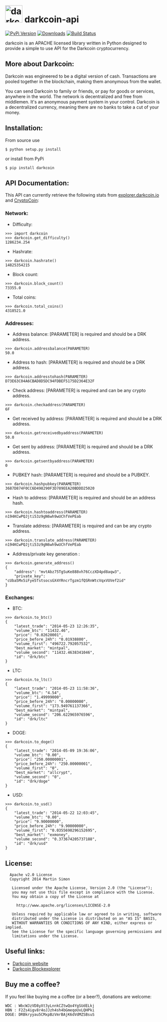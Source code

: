 <h1><img src="https://raw.github.com/c0ding/darkcoin-api/master/doc/darkcoin.png" height=55 alt="darkcoin" title="darkcoin"> darkcoin-api</h1>

[![PyPi Version](http://img.shields.io/pypi/v/darkcoin.svg)](https://pypi.python.org/pypi/darkcoin/)   [![Downloads](http://img.shields.io/pypi/dm/darkcoin.svg)](https://pypi.python.org/pypi/darkcoin/)
[![Build Status](http://jenkins.calypso.pm/job/darkcoin-api/badge/icon)](http://jenkins.calypso.pm/job/darkcoin-api/)


darkcoin is an APACHE licensed library written in Python designed to provide a simple to use API for the Darkcoin cryptocurrency.

## More about Darkcoin:

Darkcoin was engineered to be a digital version of cash. Transactions are pooled together in the blockchain, making them anonymous from the wallet.

You can send Darkcoin to family or friends, or pay for goods or services, anywhere in the world. The network is decentralized and free from middlemen. It's an anonymous payment system in your control. Darkcoin is a decentralized currency, meaning there are no banks to take a cut of your money.

## Installation:

From source use

    $ python setup.py install

or install from PyPi

    $ pip install darkcoin

## API Documentation:

This API can currently retrieve the following stats from [explorer.darkcoin.io](http://explorer.darkcoin.io/) and [CryptoCoin](http://www.cryptocoincharts.info):

### Network:

  - Difficulty:

```
>>> import darkcoin
>>> darkcoin.get_difficulty()
1286234.254
```

  - Hashrate:

```
>>> darkcoin.hashrate()
14825354215
```

  - Block count:

```
>>> darkcoin.block_count()
73355.0
```

  - Total coins:

```
>>> darkcoin.total_coins()
4318521.0
```

### Addresses:

  - Address balance:
    [PARAMETER] is required and should be a DRK address.

```
>>> darkcoin.addressbalance(PARAMETER)
50.0
```

  - Address to hash:
    [PARAMETER] is required and should be a DRK address.

```
>>> darkcoin.addresstohash(PARAMETER)
D73E63C04A6CBAD8D5DC94FDBEF5175D2364E32F
```

  - Check address:
    [PARAMETER] is required and can be any crypto address.

```
>>> darkcoin.checkaddress(PARAMETER)
6F
```

  - Get received by address:
    [PARAMETER] is required and should be a DRK address.

```
>>> darkcoin.getreceivedbyaddress(PARAMETER)
50.0
```

  - Get sent by address:
    [PARAMETER] is required and should be a DRK address.

```
>>> darkcoin.getsentbyaddress(PARAMETER)
0
```

  - PUBKEY hash:
    [PARAMETER] is required and should be a PUBKEY.

```
>>> darkcoin.hashpubkey(PARAMETER)
3687D874F0CC6D498290F3D789EEA20BDDD25020
```

  - Hash to address:
    [PARAMETER] is required and should be an address hash.

```
>>> darkcoin.hashtoaddress(PARAMETER)
n194KCwPQJjti53z9gN6wh9wUChfVePEab
```

  - Translate address:
    [PARAMETER] is required and can be any crypto address.

```
>>> darkcoin.translate_address(PARAMETER)
n194KCwPQJjti53z9gN6wh9wUChfVePEab
```

  - Address/private key generation :

```
>>> darkcoin.generate_address()
{
    "address": "mvtAbz75TgSuKe888vh76CczXD4pd8aqw3", 
    "private_key": "cUba5Mx5iFye5TstsocsGX4YRncrTgzm1fQSRnWtcVqxVUVef2id" 
}
```

### Exchanges:

  - BTC:

```
>>> darkcoin.to_btc()
{
    "latest_trade": "2014-05-23 12:26:35", 
    "volume_btc": "11432.46", 
    "price": "0.02620001", 
    "price_before_24h": "0.01938800", 
    "volume_first": "496722.792057532", 
    "best_market": "mintpal", 
    "volume_second": "11432.4638341046", 
    "id": "drk/btc"
}
```

  - LTC:

```
>>> darkcoin.to_ltc()
{
    "latest_trade": "2014-05-23 11:58:36", 
    "volume_btc": "4.54", 
    "price": "1.49999000", 
    "price_before_24h": "0.00000000", 
    "volume_first": "173.949761137366", 
    "best_market": "mintpal", 
    "volume_second": "206.622965976596", 
    "id": "drk/ltc"
}
```

  - DOGE:

```
>>> darkcoin.to_doge()
{
    "latest_trade": "2014-05-09 19:36:06", 
    "volume_btc": "0.00", 
    "price": "250.00000001", 
    "price_before_24h": "250.00000001", 
    "volume_first": "0", 
    "best_market": "allcrypt", 
    "volume_second": "0", 
    "id": "drk/doge"
}
```

  - USD:

```
>>> darkcoin.to_usd()
{
    "latest_trade": "2014-05-22 12:03:45", 
    "volume_btc": "0.00", 
    "price": "9.90000000", 
    "price_before_24h": "9.90000000", 
    "volume_first": "0.0355698296152695", 
    "best_market": "exmoney", 
    "volume_second": "0.373674205737188", 
    "id": "drk/usd"
}
```


## License:

```
  Apache v2.0 License
  Copyright 2014 Martin Simon

   Licensed under the Apache License, Version 2.0 (the "License");
   you may not use this file except in compliance with the License.
   You may obtain a copy of the License at

     http://www.apache.org/licenses/LICENSE-2.0

   Unless required by applicable law or agreed to in writing, software
   distributed under the License is distributed on an "AS IS" BASIS,
   WITHOUT WARRANTIES OR CONDITIONS OF ANY KIND, either express or implied.
   See the License for the specific language governing permissions and
   limitations under the License.

```

## Useful links:

* [Darkcoin website](http://www.darkcoin.io/)
* [Darkcoin Blockexplorer](http://explorer.darkcoin.io/)

## Buy me a coffee?

If you feel like buying me a coffee (or a beer?), donations are welcome:

```
WDC : WbcWJzVD8yXt3yLnnkCZtwQo4YgSUdELkj
HBN : F2Zs4igv8r4oJJzh4sh4bGmeqoUxLQHPki
DOGE: DRBkryyau5CMxpBzVmrBAjK6dVdMZSBsuS
```
